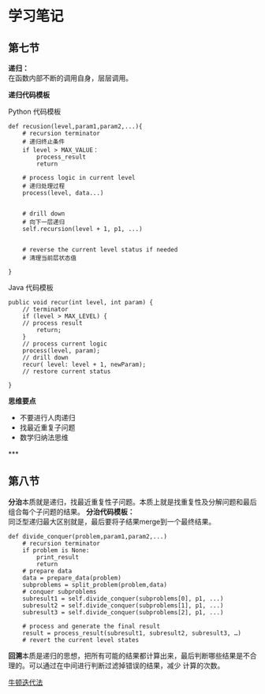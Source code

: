 # 学习笔记

## 第七节

**递归：**  
在函数内部不断的调用自身，层层调用。  

**递归代码模板**  

Python 代码模板  
```
def recusion(level,param1,param2,...){
	# recursion terminator
	# 递归终止条件
	if level > MAX_VALUE：
		process_result
		return
		
	# process logic in current level
	# 递归处理过程
	process(level, data...)
	
	
	# drill down
	# 向下一层递归
	self.recursion(level + 1, p1, ...) 
	
	
	# reverse the current level status if needed
	# 清理当前层状态值

}

```  

Java 代码模板   
```
public void recur(int level, int param) { 
	// terminator 
	if (level > MAX_LEVEL) { 
	// process result 
		return; 
	}
	// process current logic 
	process(level, param); 
	// drill down 
	recur( level: level + 1, newParam); 
	// restore current status 
 
}

```  

**思维要点**  
- 不要进行人肉递归  
- 找最近重复子问题  
- 数学归纳法思维  

***　

## 第八节  

**分治**本质就是递归，找最近重复性子问题。本质上就是找重复性及分解问题和最后组合每个子问题的结果。 
**分治代码模板：**   
同泛型递归最大区别就是，最后要将子结果merge到一个最终结果。   
```
def divide_conquer(problem,param1,param2,...)
	# recursion terminator
	if problem is None:
		print_result
		return
	# prepare data
	data = prepare_data(problem)
	subproblems = split_problem(problem,data)
	# conquer subproblems
	subresult1 = self.divide_conquer(subproblems[0], p1, ...) 
	subresult2 = self.divide_conquer(subproblems[1], p1, ...) 
	subresult3 = self.divide_conquer(subproblems[2], p1, ...) 
	
	# process and generate the final result 
	result = process_result(subresult1, subresult2, subresult3, …)
	# revert the current level states

```

**回溯**本质是递归的思想，把所有可能的结果都计算出来，最后判断哪些结果是不合理的。可以通过在中间进行判断过滤掉错误的结果，减少
计算的次数。  


[牛顿迭代法](http://www.matrix67.com/blog/archives/361)
 

